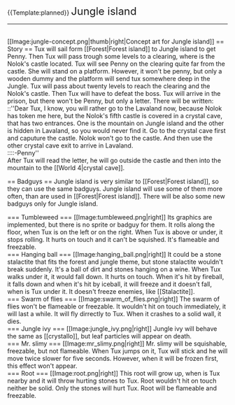 {{Template:planned}}
<font size=5>Jungle island</font><hr><br>
[[Image:jungle-concept.png|thumb|right|Concept art for Jungle island]]
== Story ==
Tux will sail form [[Forest|Forest island]] to Jungle island to get Penny. Then Tux will pass trough some levels to a clearing, where is the Nolok's castle located. Tux will see Penny on the clearing quite far from the castle. She will stand on a platform. However, it won't be penny, but only a wooden dummy and the platform will send tux somewhere deep in the Jungle. Tux will pass about twenty levels to reach the clearing and the Nolok's castle. Then Tux will have to defeat the boss. Tux will arrive in the prison, but there won't be Penny, but only a letter. There will be written:<br>
::''Dear Tux, I know, you will rather go to the Lavaland now, because Nolok has token me here, but the Nolok's fifth castle is covered in a crystal cave, that has two entrances. One is the mountain on Jungle island and the other is hidden in Lavaland, so you would never find it. Go to the crystal cave first and caputure the castle. Nolok won't go to the castle. And then use the other crystal cave exit to arrive in Lavaland.<br>
::::-Penny''<br>
After Tux will read the letter, he will go outside the castle and then into the mountain to the [[World 4|crystal cave]].

== Badguys ==
Jungle island is very similar to [[Forest|Forest island]], so they can use the same badguys. Jungle island will use some of them more often, than are used in [[Forest|Forest island]]. There will be also some new badguys only for Jungle island.

=== Tumbleweed ===
[[Image:tumbleweed.png|right]]
Its graphics are implemented, but there is no sprite or badguy for them. It rolls along the floor, when Tux is on the left or on the right. When Tux is above or under, it stops rolling. It hurts on touch and it can't be squished. It's flameable and freezable.
<br clear=all>
=== Hanging ball ===
[[Image:hanging_ball.png|right]]
It could be a stone stalactite that fits the forest and jungle theme, but stone stalactite wouldn't break suddenly. It's a ball of dirt and stones hanging on a wine. When Tux walks under it, it would fall down. It hurts on touch. When it's hit by fireball, it falls down and when it's hit by iceball, it will freeze and it doesn't fall, when is Tux under it. It doesn't freeze enemies, like [[Stalactite]].
<br clear=all>
=== Swarm of flies ===
[[Image:swarm_of_flies.png|right]]
The swarm of flies won't be flameable or freezable. It wouldn't hit on touch immediately, it will last a while. It will fly dirrectly to Tux. When it crashes to a solid wall, it dies.
<br clear=all>
=== Jungle ivy ===
[[Image:jungle_ivy.png|right]]
Jungle ivy will behave the same as [[crystallo]], but leaf particles will appear on death.
<br clear=all>
=== Mr. slimy ===
[[Image:mr_slimy.png|right]]
Mr. slimy will be squishable, freezable, but not flameable. When Tux jumps on it, Tux will stick and he will move twice slower for five seconds. However, when it will be frozen first, this effect won't appear.
<br clear=all>
=== Root ===
[[Image:root.png|right]]
This root will grow up, when is Tux nearby and it will throw hurting stones to Tux. Root wouldn't hit on touch neither be solid. Only the stones will hurt Tux. Root will be flameable and freezable.
<br clear=all>
